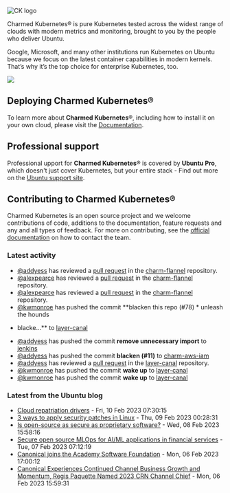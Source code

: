 ![CK logo](https://assets.ubuntu.com/v1/451d4cf4-Charmed+Kubernetes_RGB_onWhite_2022.svg)

Charmed Kubernetes® is pure Kubernetes tested across the widest range of clouds with modern metrics and monitoring, brought to you by the people who deliver Ubuntu.

Google, Microsoft, and many other institutions run Kubernetes on Ubuntu because we focus on the latest container capabilities in modern kernels. That’s why it’s the top choice for enterprise Kubernetes, too.

![](https://assets.ubuntu.com/v1/843c77b6-juju-at-a-glace.svg)

## Deploying Charmed Kubernetes®

To learn more about **Charmed Kubernetes**®, including how to install it on your own cloud, please visit the [Documentation][docs].

## Professional support

Professional upport for **Charmed Kubernetes**® is covered by **Ubuntu Pro**, which doesn't just cover Kubernetes, but your entire stack - Find out more on the [Ubuntu support site](https://ubuntu.com/support).

## Contributing to Charmed Kubernetes®

Charmed Kubernetes is an open source project and we welcome contributions of code, additions to the documentation, feature requests and any and all types of feedback. For more on contributing, see the [official documentation][get-in-touch] on how to contact the team.

<!-- LINKS -->
[docs]: https://ubuntu.com/kubernetes/docs
[get-in-touch]: https://ubuntu.com/kubernetes/docs/get-in-touch

### Latest activity

<!-- activity starts -->
 - [@addyess](https://github.com/addyess) has reviewed a [pull request](https://github.com/charmed-kubernetes/charm-flannel/pull/86) in the [charm-flannel](https://github.com/charmed-kubernetes/charm-flannel) repository.
 - [@alexpearce](https://github.com/alexpearce) has reviewed a [pull request](https://github.com/charmed-kubernetes/charm-flannel/pull/86) in the [charm-flannel](https://github.com/charmed-kubernetes/charm-flannel) repository.
 - [@alexpearce](https://github.com/alexpearce) has reviewed a [pull request](https://github.com/charmed-kubernetes/charm-flannel/pull/86) in the [charm-flannel](https://github.com/charmed-kubernetes/charm-flannel) repository.
 - [@kwmonroe](https://github.com/kwmonroe) has pushed the commit **blacken this repo (#78)  * unleash the hounds  * blacke...** to [layer-canal](https://github.com/charmed-kubernetes/layer-canal)
 - [@addyess](https://github.com/addyess) has pushed the commit **remove unnecessary import** to [jenkins](https://github.com/charmed-kubernetes/jenkins)
 - [@addyess](https://github.com/addyess) has pushed the commit **blacken (#11)** to [charm-aws-iam](https://github.com/charmed-kubernetes/charm-aws-iam)
 - [@addyess](https://github.com/addyess) has reviewed a [pull request](https://github.com/charmed-kubernetes/layer-canal/pull/78) in the [layer-canal](https://github.com/charmed-kubernetes/layer-canal) repository.
 - [@kwmonroe](https://github.com/kwmonroe) has pushed the commit **wake up** to [layer-canal](https://github.com/charmed-kubernetes/layer-canal)
 - [@kwmonroe](https://github.com/kwmonroe) has pushed the commit **wake up** to [layer-canal](https://github.com/charmed-kubernetes/layer-canal)
<!-- activity ends -->

<!-- roadmap starts -->

<!-- roadmap ends -->

### Latest from the Ubuntu blog

<!-- blog starts -->
* [Cloud repatriation drivers](https://ubuntu.com//blog/cloud-repatriation) - Fri, 10 Feb 2023 07:30:15 
* [3 ways to apply security patches in Linux](https://ubuntu.com//blog/3-ways-to-apply-security-patches-in-linux) - Thu, 09 Feb 2023 00:28:31 
* [Is open-source as secure as proprietary software?](https://ubuntu.com//blog/does-open-source-software-have-the-same-safety-as-proprietary-software) - Wed, 08 Feb 2023 15:58:16 
* [Secure open source MLOps for AI/ML applications in financial services](https://ubuntu.com//blog/secure-open-source-mlops-for-ai-ml-applications-in-financial-services) - Tue, 07 Feb 2023 07:12:19 
* [Canonical joins the Academy Software Foundation](https://ubuntu.com//blog/canonical-joins-the-academy-software-foundation) - Mon, 06 Feb 2023 17:00:12 
* [Canonical Experiences Continued Channel Business Growth and Momentum, Regis Paquette Named 2023 CRN Channel Chief](https://ubuntu.com//blog/canonical-continued-channel-business-growth-regis-paquette-2023-crn-channel-chief) - Mon, 06 Feb 2023 15:59:31 
<!-- blog ends -->
